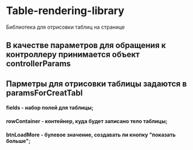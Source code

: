 # Table-rendering-library
Библиотека для отрисовки таблиц на странице
## В качестве параметров для обращения к контроллеру принимается объект controllerParams

## Парметры для отрисовки таблицы задаются в paramsForCreatTabl
#### fields - набор полей для таблицы;
#### rowContainer - контейнер, куда будет записано тело таблицы;
#### btnLoadMore - булевое значение, создавать ли кнопку "показать больше";
